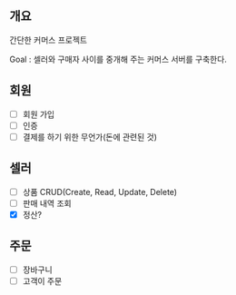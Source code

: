 ## 개요
간단한 커머스 프로젝트

Goal : 셀러와 구매자 사이를 중개해 주는 커머스 서버를 구축한다. 

## 회원
- [ ] 회원 가입
- [ ] 인증
- [ ] 결제를 하기 위한 무언가(돈에 관련된 것)

## 셀러
- [ ] 상품 CRUD(Create, Read, Update, Delete)
- [ ] 판매 내역 조회
- [x] 정산?

## 주문
- [ ] 장바구니
- [ ] 고객이 주문
